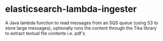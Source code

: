 # elasticsearch-lambda-ingester
A Java lambda function to read messages from an SQS queue (using S3 to store large messages), optionally runs the content through the Tika library to extract textual file contents i.e. pdf's
